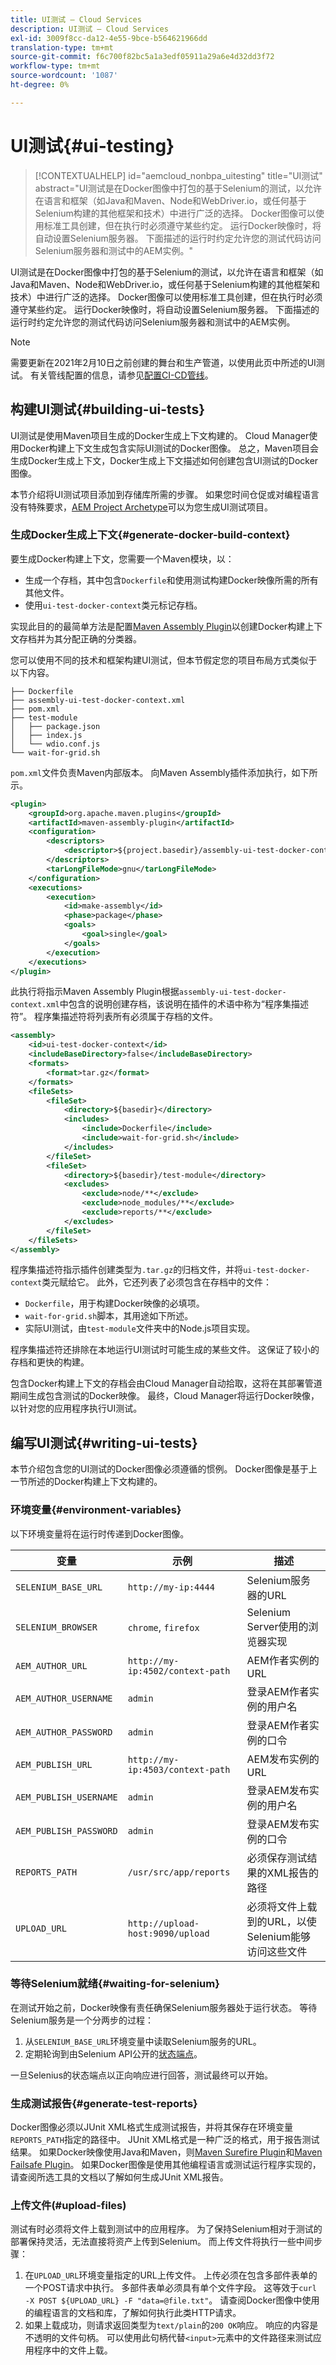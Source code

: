 ```yaml
---
title: UI测试 — Cloud Services
description: UI测试 — Cloud Services
exl-id: 3009f8cc-da12-4e55-9bce-b564621966dd
translation-type: tm+mt
source-git-commit: f6c700f82bc5a1a3edf05911a29a6e4d32dd3f72
workflow-type: tm+mt
source-wordcount: '1087'
ht-degree: 0%

---
```


# UI测试{#ui-testing}

>[!CONTEXTUALHELP]
>id="aemcloud_nonbpa_uitesting"
>title="UI测试"
>abstract="UI测试是在Docker图像中打包的基于Selenium的测试，以允许在语言和框架（如Java和Maven、Node和WebDriver.io，或任何基于Selenium构建的其他框架和技术）中进行广泛的选择。 Docker图像可以使用标准工具创建，但在执行时必须遵守某些约定。 运行Docker映像时，将自动设置Selenium服务器。 下面描述的运行时约定允许您的测试代码访问Selenium服务器和测试中的AEM实例。"

UI测试是在Docker图像中打包的基于Selenium的测试，以允许在语言和框架（如Java和Maven、Node和WebDriver.io，或任何基于Selenium构建的其他框架和技术）中进行广泛的选择。 Docker图像可以使用标准工具创建，但在执行时必须遵守某些约定。 运行Docker映像时，将自动设置Selenium服务器。 下面描述的运行时约定允许您的测试代码访问Selenium服务器和测试中的AEM实例。

>[!NOTE]
> 需要更新在2021年2月10日之前创建的舞台和生产管道，以使用此页中所述的UI测试。
> 有关管线配置的信息，请参见[配置CI-CD管线](/help/implementing/cloud-manager/configure-pipeline.md)。

## 构建UI测试{#building-ui-tests}

UI测试是使用Maven项目生成的Docker生成上下文构建的。 Cloud Manager使用Docker构建上下文生成包含实际UI测试的Docker图像。 总之，Maven项目会生成Docker生成上下文，Docker生成上下文描述如何创建包含UI测试的Docker图像。

本节介绍将UI测试项目添加到存储库所需的步骤。 如果您时间仓促或对编程语言没有特殊要求，[AEM Project Archetype](https://github.com/adobe/aem-project-archetype)可以为您生成UI测试项目。

### 生成Docker生成上下文{#generate-docker-build-context}

要生成Docker构建上下文，您需要一个Maven模块，以：

- 生成一个存档，其中包含`Dockerfile`和使用测试构建Docker映像所需的所有其他文件。
- 使用`ui-test-docker-context`类元标记存档。

实现此目的的最简单方法是配置[Maven Assembly Plugin](http://maven.apache.org/plugins/maven-assembly-plugin/)以创建Docker构建上下文存档并为其分配正确的分类器。

您可以使用不同的技术和框架构建UI测试，但本节假定您的项目布局方式类似于以下内容。

```
├── Dockerfile
├── assembly-ui-test-docker-context.xml
├── pom.xml
├── test-module
│   ├── package.json
│   ├── index.js
│   └── wdio.conf.js
└── wait-for-grid.sh
```

`pom.xml`文件负责Maven内部版本。 向Maven Assembly插件添加执行，如下所示。

```xml
<plugin>
    <groupId>org.apache.maven.plugins</groupId>
    <artifactId>maven-assembly-plugin</artifactId>
    <configuration>
        <descriptors>
            <descriptor>${project.basedir}/assembly-ui-test-docker-context.xml</descriptor>
        </descriptors>
        <tarLongFileMode>gnu</tarLongFileMode>
    </configuration>
    <executions>
        <execution>
            <id>make-assembly</id>
            <phase>package</phase>
            <goals>
                <goal>single</goal>
            </goals>
        </execution>
    </executions>
</plugin>
```

此执行将指示Maven Assembly Plugin根据`assembly-ui-test-docker-context.xml`中包含的说明创建存档，该说明在插件的术语中称为“程序集描述符”。 程序集描述符将列表所有必须属于存档的文件。

```xml
<assembly>
    <id>ui-test-docker-context</id>
    <includeBaseDirectory>false</includeBaseDirectory>
    <formats>
        <format>tar.gz</format>
    </formats>
    <fileSets>
        <fileSet>
            <directory>${basedir}</directory>
            <includes>
                <include>Dockerfile</include>
                <include>wait-for-grid.sh</include>
            </includes>
        </fileSet>
        <fileSet>
            <directory>${basedir}/test-module</directory>
            <excludes>
                <exclude>node/**</exclude>
                <exclude>node_modules/**</exclude>
                <exclude>reports/**</exclude>
            </excludes>
        </fileSet>
    </fileSets>
</assembly>
```

程序集描述符指示插件创建类型为`.tar.gz`的归档文件，并将`ui-test-docker-context`类元赋给它。 此外，它还列表了必须包含在存档中的文件：

- `Dockerfile`，用于构建Docker映像的必填项。
- `wait-for-grid.sh`脚本，其用途如下所述。
- 实际UI测试，由`test-module`文件夹中的Node.js项目实现。

程序集描述符还排除在本地运行UI测试时可能生成的某些文件。 这保证了较小的存档和更快的构建。

包含Docker构建上下文的存档会由Cloud Manager自动拾取，这将在其部署管道期间生成包含测试的Docker映像。 最终，Cloud Manager将运行Docker映像，以针对您的应用程序执行UI测试。

## 编写UI测试{#writing-ui-tests}

本节介绍包含您的UI测试的Docker图像必须遵循的惯例。 Docker图像是基于上一节所述的Docker构建上下文构建的。

### 环境变量{#environment-variables}

以下环境变量将在运行时传递到Docker图像。

| 变量 | 示例 | 描述 |
|---|---|---|
| `SELENIUM_BASE_URL` | `http://my-ip:4444` | Selenium服务器的URL |
| `SELENIUM_BROWSER` | `chrome`, `firefox` | Selenium Server使用的浏览器实现 |
| `AEM_AUTHOR_URL` | `http://my-ip:4502/context-path` | AEM作者实例的URL |
| `AEM_AUTHOR_USERNAME` | `admin` | 登录AEM作者实例的用户名 |
| `AEM_AUTHOR_PASSWORD` | `admin` | 登录AEM作者实例的口令 |
| `AEM_PUBLISH_URL` | `http://my-ip:4503/context-path` | AEM发布实例的URL |
| `AEM_PUBLISH_USERNAME` | `admin` | 登录AEM发布实例的用户名 |
| `AEM_PUBLISH_PASSWORD` | `admin` | 登录AEM发布实例的口令 |
| `REPORTS_PATH` | `/usr/src/app/reports` | 必须保存测试结果的XML报告的路径 |
| `UPLOAD_URL` | `http://upload-host:9090/upload` | 必须将文件上载到的URL，以使Selenium能够访问这些文件 |

### 等待Selenium就绪{#waiting-for-selenium}

在测试开始之前，Docker映像有责任确保Selenium服务器处于运行状态。 等待Selenium服务是一个分两步的过程：

1. 从`SELENIUM_BASE_URL`环境变量中读取Selenium服务的URL。
2. 定期轮询到由Selenium API公开的[状态端点](https://github.com/SeleniumHQ/docker-selenium/#waiting-for-the-grid-to-be-ready)。

一旦Selenius的状态端点以正向响应进行回答，测试最终可以开始。

### 生成测试报告{#generate-test-reports}

Docker图像必须以JUnit XML格式生成测试报告，并将其保存在环境变量`REPORTS_PATH`指定的路径中。 JUnit XML格式是一种广泛的格式，用于报告测试结果。 如果Docker映像使用Java和Maven，则[Maven Surefire Plugin](https://maven.apache.org/surefire/maven-surefire-plugin/)和[Maven Failsafe Plugin](https://maven.apache.org/surefire/maven-failsafe-plugin/)。 如果Docker图像是使用其他编程语言或测试运行程序实现的，请查阅所选工具的文档以了解如何生成JUnit XML报告。

### 上传文件(#upload-files)

测试有时必须将文件上载到测试中的应用程序。 为了保持Selenium相对于测试的部署保持灵活，无法直接将资产上传到Selenium。 而上传文件将执行一些中间步骤：

1. 在`UPLOAD_URL`环境变量指定的URL上传文件。 上传必须在包含多部件表单的一个POST请求中执行。 多部件表单必须具有单个文件字段。 这等效于`curl -X POST ${UPLOAD_URL} -F "data=@file.txt"`。 请查阅Docker图像中使用的编程语言的文档和库，了解如何执行此类HTTP请求。
2. 如果上载成功，则请求返回类型为`text/plain`的`200 OK`响应。 响应的内容是不透明的文件句柄。 可以使用此句柄代替`<input>`元素中的文件路径来测试应用程序中的文件上载。
